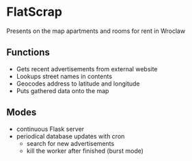 # FlatScrap
Presents on the map apartments and rooms for rent in Wroclaw

## Functions
* Gets recent advertisements from external website
* Lookups street names in contents
* Geocodes address to latitude and longitude
* Puts gathered data onto the map

## Modes
* continuous Flask server
* periodical database updates with cron
  * search for new advertisements
  * kill the worker after finished (burst mode)
